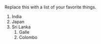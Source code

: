 Replace this with a list of your favorite things.
1. India
2. Japan
3. Sri Lanka
   1. Galle
   2. Colombo
